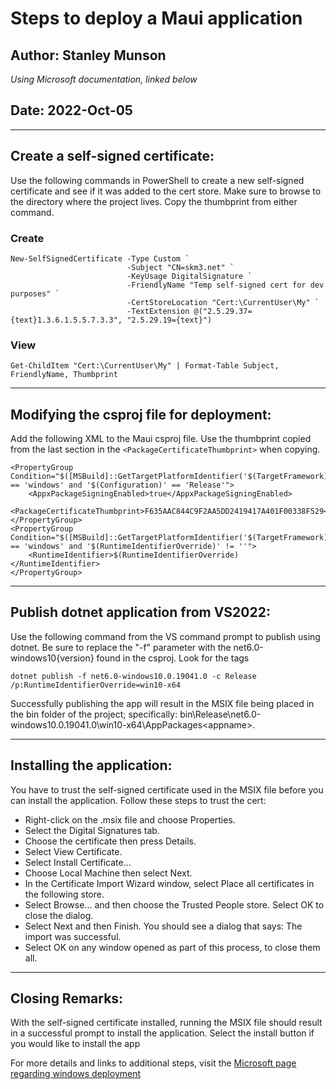 # Steps to deploy a Maui application

## Author: Stanley Munson 
*Using Microsoft documentation, linked below*

## Date: 2022-Oct-05

---

## Create a self-signed certificate:

Use the following commands in PowerShell to create a new self-signed certificate and see if it was added to the cert store. Make sure to browse to the directory where the project lives. Copy the thumbprint from either command.

### Create

```
New-SelfSignedCertificate -Type Custom `
                          -Subject "CN=skm3.net" `
                          -KeyUsage DigitalSignature `
                          -FriendlyName "Temp self-signed cert for dev purposes" `
                          -CertStoreLocation "Cert:\CurrentUser\My" `
                          -TextExtension @("2.5.29.37={text}1.3.6.1.5.5.7.3.3", "2.5.29.19={text}")
```

### View

`Get-ChildItem "Cert:\CurrentUser\My" | Format-Table Subject, FriendlyName, Thumbprint`

---

## Modifying the csproj file for deployment:

Add the following XML to the Maui csproj file. Use the thumbprint copied from the last section in the `<PackageCertificateThumbprint>` when copying.

```
<PropertyGroup Condition="$([MSBuild]::GetTargetPlatformIdentifier('$(TargetFramework)')) == 'windows' and '$(Configuration)' == 'Release'">
    <AppxPackageSigningEnabled>true</AppxPackageSigningEnabled>
    <PackageCertificateThumbprint>F635AAC844C9F2AA5DD2419417A401F00338F529</PackageCertificateThumbprint>
</PropertyGroup>
<PropertyGroup Condition="$([MSBuild]::GetTargetPlatformIdentifier('$(TargetFramework)')) == 'windows' and '$(RuntimeIdentifierOverride)' != ''">
    <RuntimeIdentifier>$(RuntimeIdentifierOverride)</RuntimeIdentifier>
</PropertyGroup>
```

---

## Publish dotnet application from VS2022:

Use the following command from the VS command prompt to publish using dotnet. Be sure to replace the "-f" parameter with the net6.0-windows10{version} found in the csproj. Look for the <TargetFrameworks> tags

`dotnet publish -f net6.0-windows10.0.19041.0 -c Release /p:RuntimeIdentifierOverride=win10-x64`

Successfully publishing the app will result in the MSIX file being placed in the bin folder of the project; specifically: bin\Release\net6.0-windows10.0.19041.0\win10-x64\AppPackages\<appname>\.

---

## Installing the application:

You have to trust the self-signed certificate used in the MSIX file before you can install the application. Follow these steps to trust the cert:

- Right-click on the .msix file and choose Properties.
- Select the Digital Signatures tab.
- Choose the certificate then press Details.
- Select View Certificate.
- Select Install Certificate...
- Choose Local Machine then select Next.
- In the Certificate Import Wizard window, select Place all certificates in the following store.
- Select Browse... and then choose the Trusted People store. Select OK to close the dialog.
- Select Next and then Finish. You should see a dialog that says: The import was successful.
- Select OK on any window opened as part of this process, to close them all.

--- 

## Closing Remarks:

With the self-signed certificate installed, running the MSIX file should result in a successful prompt to install the application. Select the install button if you would like to install the app

For more details and links to additional steps, visit the [Microsoft page regarding windows deployment](https://learn.microsoft.com/en-us/dotnet/maui/windows/deployment/overview)
